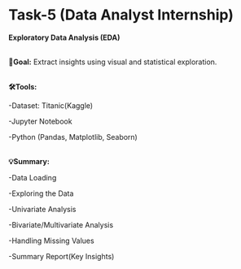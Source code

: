 # Task-5 (Data Analyst Internship)

**Exploratory Data Analysis (EDA)** <br><br>

**🎯Goal:** Extract insights using visual and statistical exploration.<br><br>

**🛠️Tools:** 

-Dataset: Titanic(Kaggle)

-Jupyter Notebook 

-Python (Pandas, Matplotlib, Seaborn)<br><br>

**💡Summary:** 

-Data Loading

-Exploring the Data

-Univariate Analysis

-Bivariate/Multivariate Analysis

-Handling Missing Values

-Summary Report(Key Insights)



